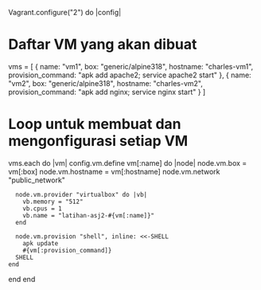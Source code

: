 Vagrant.configure("2") do |config|
  # Daftar VM yang akan dibuat
  vms = [
    { name: "vm1", box: "generic/alpine318", hostname: "charles-vm1", provision_command: "apk add apache2; service apache2 start" },
    { name: "vm2", box: "generic/alpine318", hostname: "charles-vm2", provision_command: "apk add nginx; service nginx start" }
  ]

  # Loop untuk membuat dan mengonfigurasi setiap VM
  vms.each do |vm|
    config.vm.define vm[:name] do |node|
      node.vm.box = vm[:box]
      node.vm.hostname = vm[:hostname]
      node.vm.network "public_network"

      node.vm.provider "virtualbox" do |vb|
        vb.memory = "512"
        vb.cpus = 1
        vb.name = "latihan-asj2-#{vm[:name]}"
      end

      node.vm.provision "shell", inline: <<-SHELL
        apk update
        #{vm[:provision_command]}
      SHELL
    end
  end
end
